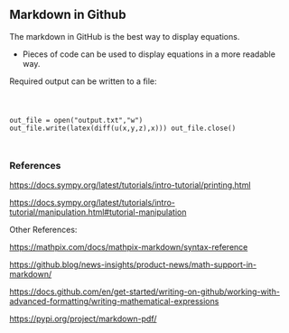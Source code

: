 ## Markdown in Github

The markdown in GitHub is the best way to display equations.

- Pieces of code can be used to display equations in a more readable way.

Required output can be written to a file:

<code>

out_file = open("output.txt","w")
out_file.write(latex(diff(u(x,y,z),x)))
out_file.close()

</code>

### References

<https://docs.sympy.org/latest/tutorials/intro-tutorial/printing.html>

<https://docs.sympy.org/latest/tutorials/intro-tutorial/manipulation.html#tutorial-manipulation>

Other References:

<https://mathpix.com/docs/mathpix-markdown/syntax-reference>

<https://github.blog/news-insights/product-news/math-support-in-markdown/>

<https://docs.github.com/en/get-started/writing-on-github/working-with-advanced-formatting/writing-mathematical-expressions>

<https://pypi.org/project/markdown-pdf/>
